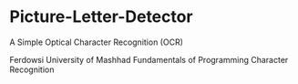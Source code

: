 # Picture-Letter-Detector

A Simple Optical Character Recognition (OCR)

Ferdowsi University of Mashhad Fundamentals of Programming Character Recognition
